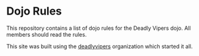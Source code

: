 Dojo Rules
==========

This repository contains a list of dojo rules for the Deadly Vipers dojo.
All members should read the rules.

This site was built using the [deadlyvipers](https://github.com/deadlyvipers) organization which started it all.

